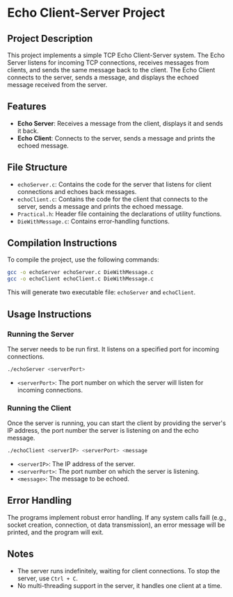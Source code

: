 # Echo Client-Server Project

## Project Description
This project implements a simple TCP Echo Client-Server system. The Echo Server listens for incoming TCP connections, receives messages from clients, and sends the same message back to the client. The Echo Client connects to the server, sends a message, and displays the echoed message received from the server.

## Features
- **Echo Server**: Receives a message from the client, displays it and sends it back.
- **Echo Client**: Connects to the server, sends a message and prints the echoed message.

## File Structure
- ``echoServer.c``: Contains the code for the server that listens for client connections and echoes back messages.
- ``echoClient.c``: Contains the code for the client that connects to the server, sends a message and prints the echoed message.
- ``Practical.h``: Header file containing the declarations of utility functions.
- ``DieWithMessage.c``: Contains error-handling functions.

## Compilation Instructions
To compile the project, use the following commands:
~~~ bash
gcc -o echoServer echoServer.c DieWithMessage.c
gcc -o echoClient echoClient.c DieWithMessage.c
~~~
This will generate two executable file: ``echoServer`` and ``echoClient``.

## Usage Instructions

### Running the Server
The server needs to be run first. It listens on a specified port for incoming connections.
~~~ bash
./echoServer <serverPort>
~~~
- ``<serverPort>``: The port number on which the server will listen for incoming connections.

### Running the Client
Once the server is running, you can start the client by providing the server's IP address, the port number the server is listening on and the echo message.
~~~ bash
./echoClient <serverIP> <serverPort> <message
~~~
- ``<serverIP>``: The IP address of the server.
- ``<serverPort>``: The port number on which the server is listening.
- ``<message>``: The message to be echoed.

## Error Handling
The programs implement robust error handling. If any system calls faill (e.g., socket creation, connection, ot data transmission), an error message will be printed, and the program will exit.

## Notes
- The server runs indefinitely, waiting for client connections. To stop the server, use ``Ctrl + C``.
- No multi-threading support in the server, it handles one client at a time.

